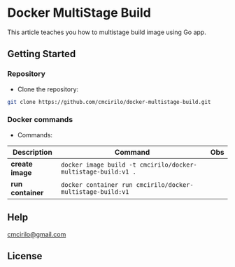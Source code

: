# Docker MultiStage Build

This article teaches you how to multistage build image using Go app.

## Getting Started

### Repository

- Clone the repository:

```sh
git clone https://github.com/cmcirilo/docker-multistage-build.git
```

### Docker commands

- Commands:

| Description       | Command                                                       | Obs |
| ----------------- | ------------------------------------------------------------- | --- |
| **create image**  | `docker image build -t cmcirilo/docker-multistage-build:v1 .` |     |
| **run container** | `docker container run cmcirilo/docker-multistage-build:v1`    |     |

## Help

cmcirilo@gmail.com

## License
